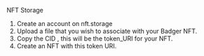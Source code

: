 NFT Storage
1. Create an account on nft.storage
2. Upload a file that you wish to associate with your Badger NFT.
3. Copy the CID , this will be the token_URI for your NFT.
4. Create an NFT with this token URI.